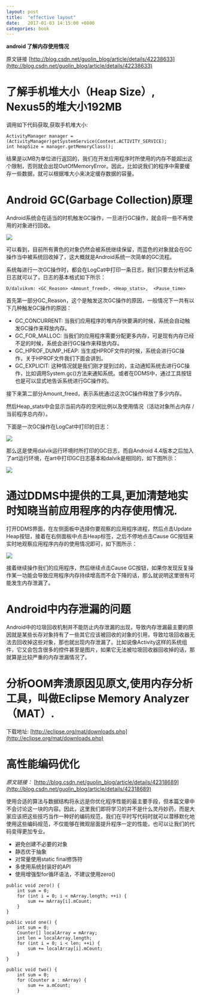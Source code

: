 ```yaml
---
layout: post
title:  "effective layout"
date:   2017-01-03 14:15:00 +0800
categories: book
---
```


**android 了解内存使用情况**

<!--more-->

原文链接 [http://blog.csdn.net/guolin_blog/article/details/42238633](http://blog.csdn.net/guolin_blog/article/details/42238633)

# 了解手机堆大小（Heap Size）, Nexus5的堆大小192MB

调用如下代码获取,获取手机堆大小:

```
ActivityManager manager = (ActivityManager)getSystemService(Context.ACTIVITY_SERVICE);  
int heapSize = manager.getMemoryClass();
```

结果是以MB为单位进行返回的，我们在开发应用程序时所使用的内存不能超出这个限制，否则就会出现OutOfMemoryError。因此，比如说我们的程序中需要缓存一些数据，就可以根据堆大小来决定缓存数据的容量。


# Android GC(Garbage Collection)原理

Android系统会在适当的时机触发GC操作，一旦进行GC操作，就会将一些不再使用的对象进行回收。

![](https://raw.githubusercontent.com/dreaminglion/dreaminglion.github.io/master/images/AnalyseMemory_GC.jpg)

可以看到，目前所有黄色的对象仍然会被系统继续保留，而蓝色的对象就会在GC操作当中被系统回收掉了，这大概就是Android系统一次简单的GC流程。

系统每进行一次GC操作时，都会在LogCat中打印一条日志，我们只要去分析这条日志就可以了，日志的基本格式如下所示：

```
D/dalvikvm: <GC_Reason> <Amount_freed>, <Heap_stats>,  <Pause_time>
```
首先第一部分GC_Reason，这个是触发这次GC操作的原因，一般情况下一共有以下几种触发GC操作的原因：

- GC_CONCURRENT:   当我们应用程序的堆内存快要满的时候，系统会自动触发GC操作来释放内存。
- GC_FOR_MALLOC:   当我们的应用程序需要分配更多内存，可是现有内存已经不足的时候，系统会进行GC操作来释放内存。
- GC_HPROF_DUMP_HEAP:   当生成HPROF文件的时候，系统会进行GC操作，关于HPROF文件我们下面会讲到。
- GC_EXPLICIT:   这种情况就是我们刚才提到过的，主动通知系统去进行GC操作，比如调用System.gc()方法来通知系统。或者在DDMS中，通过工具按钮也是可以显式地告诉系统进行GC操作的。

接下来第二部分Amount_freed，表示系统通过这次GC操作释放了多少内存。

然后Heap_stats中会显示当前内存的空闲比例以及使用情况（活动对象所占内存 / 当前程序总内存）。


下面是一次GC操作在LogCat中打印的日志：

![](https://raw.githubusercontent.com/dreaminglion/dreaminglion.github.io/master/images/AnalyseMemory_dalvikvm.jpg)

那么这是使用dalvik运行环境时所打印的GC日志，而自Android 4.4版本之后加入了art运行环境，在art中打印GC日志基本和dalvik是相同的，如下图所示：

![](https://raw.githubusercontent.com/dreaminglion/dreaminglion.github.io/master/images/AnalyseMemory_art.jpg)


# 通过DDMS中提供的工具,更加清楚地实时知晓当前应用程序的内存使用情况.

打开DDMS界面，在左侧面板中选择你要观察的应用程序进程，然后点击Update Heap按钮，接着在右侧面板中点击Heap标签，之后不停地点击Cause GC按钮来实时地观察应用程序内存的使用情况即可，如下图所示：

![](https://raw.githubusercontent.com/dreaminglion/dreaminglion.github.io/master/images/AnalyseMemory_Monitor.png)

接着继续操作我们的应用程序，然后继续点击Cause GC按钮，如果你发现反复操作某一功能会导致应用程序内存持续增高而不会下降的话，那么就说明这里很有可能发生内存泄漏了。

# Android中内存泄漏的问题
Android中的垃圾回收机制并不能防止内存泄漏的出现，导致内存泄漏最主要的原因就是某些长存对象持有了一些其它应该被回收的对象的引用，导致垃圾回收器无法去回收掉这些对象，那也就出现内存泄漏了。比如说像Activity这样的系统组件，它又会包含很多的控件甚至是图片，如果它无法被垃圾回收器回收掉的话，那就算是比较严重的内存泄漏情况了。

# 分析OOM奔溃原因见原文,使用内存分析工具，叫做Eclipse Memory Analyzer（MAT）.

下载地址: [http://eclipse.org/mat/downloads.php](http://eclipse.org/mat/downloads.php)


# 高性能编码优化

*原文链接：* [http://blog.csdn.net/guolin_blog/article/details/42318689](http://blog.csdn.net/guolin_blog/article/details/42318689)

使用合适的算法与数据结构将永远是你优化程序性能的最主要手段，但本篇文章中不会讨论这一块的内容。因此，这里我们即将学习的并不是什么灵丹妙药，而是大家应该把这些技巧当作一种好的编码规范，我们在平时写代码时就可以潜移默化地使用这些编码规范，不仅能够在微观层面提升程序一定的性能，也可以让我们的代码变得更加专业。

- 避免创建不必要的对象
- 静态优于抽象
- 对常量使用static final修饰符
- 多使用系统封装好的API
- 使用增强型for循环语法，不建议使用zero()

```
public void zero() {  
    int sum = 0;  
    for (int i = 0; i < mArray.length; ++i) {  
        sum += mArray[i].mCount;  
    }  
}  

public void one() {  
    int sum = 0;  
    Counter[] localArray = mArray;  
    int len = localArray.length;  
    for (int i = 0; i < len; ++i) {  
        sum += localArray[i].mCount;  
    }  
}  

public void two() {  
    int sum = 0;  
    for (Counter a : mArray) {  
        sum += a.mCount;  
    }  
```

